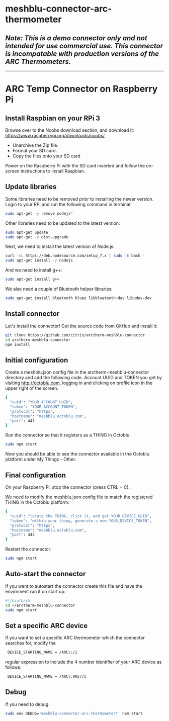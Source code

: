 # meshblu-connector-arc-thermometer

## _**Note: This is a demo connector only and not intended for use commercial use. This connector is incompatable with production versions of the ARC Thermometers.**_
---

# ARC Temp Connector on Raspberry Pi

## Install Raspbian on your RPi 3

Browse over to the Noobs download section, and download it:
https://www.raspberrypi.org/downloads/noobs/

- Unarchive the Zip file.
- Format your SD card.
- Copy the files onto your SD card

Power on the Raspberry Pi with the SD card inserted and follow the on-screen instructions to install Raspbian.

## Update libraries

Some libraries need to be removed prior to installing the newer version.
Login to your RPi and run the following command in terminal:

```bash
sudo apt-get -y remove nodejs*
```

Other libraries need to be updated to the latest version:

```bash
sudo apt-get update
sudo apt-get -y dist-upgrade
```

Next, we need to install the latest version of Node.js:

```bash
curl -sL https://deb.nodesource.com/setup_7.x | sudo -E bash -
sudo apt-get install -y nodejs
```
And we need to install g++:

```bash
sudo apt-get install g++
```

We also need a couple of Bluetooth helper libraries:

```bash
sudo apt-get install bluetooth bluez libbluetooth-dev libudev-dev
```

## Install connector

Let's install the connector! Get the source code from GitHub and install it:

```bash
git clone https://github.com/citrix/arctherm-meshblu-connector
cd arctherm-meshblu-connector
npm install
```

## Initial configuration

Create a meshblu.json config file in the arctherm-meshblu-connector directory and add the following code. Account UUID and TOKEN you get by visiting http://octoblu.com, logging in and clicking on profile icon in the upper right of the screen.

```bash
{
  "uuid": "YOUR_ACCOUNT_UUID",
  "token": "YOUR_ACCOUNT_TOKEN",
  "protocol": "https",
  "hostname": "meshblu.octoblu.com",
  "port": 443
}
```

Run the connector so that it registers as a THING in Octoblu: 

```bash
sudo npm start
```

Now you should be able to see the connector available in the Octoblu platform under My Things - Other.

## Final configuration

On your Raspberry Pi, stop the connector (press CTRL + C).

We need to modify the meshblu.json config file to match the registered THING in the Octoblu platform:

```bash
{
  "uuid": "locate the THING, click it, and get YOUR_DEVICE_UUID",
  "token": "within your thing, generate a new YOUR_DEVICE_TOKEN",
  "protocol": "https",
  "hostname": "meshblu.octoblu.com",
  "port": 443
}
```

Restart the connector: 

```bash
sudo npm start
```
## Auto-start the connector

If you want to autostart the connector create this file and have the envirnment run it on start up:

```bash
#!/bin/bash
cd ~/arctherm-meshblu-connector
sudo npm start
```

## Set a specific ARC device

If you want to set a specific ARC thermometer which the connector searches for, modify the
```bash
 DEVICE_STARTING_NAME = /ARC\:/i
```
regular expression to include the 4 number identifier of your ARC device as follows:

```bash
 DEVICE_STARTING_NAME = /ARC\:0057/i
```

## Debug

If you need to debug:

```bash
sudo env DEBUG='meshblu-connector-arc-thermometer*' npm start
```

